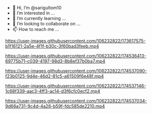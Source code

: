 - 👋 Hi, I’m @sarigultom10
- 👀 I’m interested in ...
- 🌱 I’m currently learning ...
- 💞️ I’m looking to collaborate on ...
- 📫 How to reach me ...

<!---
sarigultom10/sarigultom10 is a ✨ special ✨ repository because its `README.md` (this file) appears on your GitHub profile.
You can click the Preview link to take a look at your changes.
--->


https://user-images.githubusercontent.com/106232822/173617575-b1f16121-2a5e-4f1f-b30c-3f60bad3feeb.mp4



https://user-images.githubusercontent.com/106232822/174536413-69775b71-c039-4197-98d3-8b8ef37b0ba7.mp4



https://user-images.githubusercontent.com/106232822/174537090-f23b0125-9d4e-46d2-81c5-a61509f6e48f.mp4



https://user-images.githubusercontent.com/106232822/174537146-1c68f339-aac3-4ff3-ac14-d3f6cfc0ecf2.mp4



https://user-images.githubusercontent.com/106232822/174537034-9d66a731-9c4d-4a26-b59f-fdc585de2210.mp4

